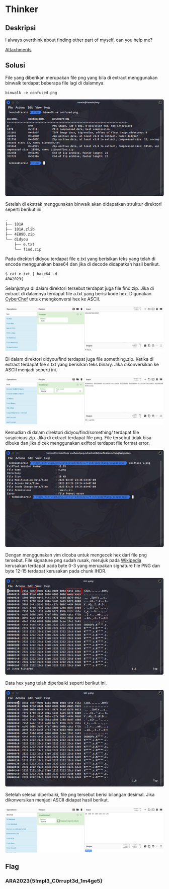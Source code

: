 # Thinker

## Deskripsi
I always overthink about finding other part of myself, can you help me?

[Attachments](./Challenge/confused.png)

## Solusi

File yang diberikan merupakan file png yang bila di extract menggunakan binwalk terdapat beberapa file lagi di dalamnya.

``` shell
binwalk -e confused.png
```

![Binwalk](./thinker1.png)

Setelah di ekstrak menggunakan binwalk akan didapatkan struktur direktori seperti berikut ini.

``` shell
.
├── 181A
├── 181A.zlib
├── 4E89D.zip
└── didyou
    ├── e.txt
    └── find.zip
```

Pada direktori didyou terdapat file e.txt yang berisikan teks yang telah di encode menggunakan base64 dan jika di decode didapatkan hasil berikut.

``` shell
$ cat e.txt | base64 -d
ARA2023{
```

Selanjutnya di dalam direktori tersebut terdapat juga file find.zip. Jika di extract di dalamnya terdapat file a.txt yang berisi kode hex. Digunakan [CyberChef](https://gchq.github.io/CyberChef/) untuk mengkonversi hex ke ASCII.

![Convert hex code](./thinker2.png)

Di dalam direktori didyou/find terdapat juga file something.zip. Ketika di extract terdapat file s.txt yang berisikan teks binary. Jika dikonversikan ke ASCII menjadi seperti ini.

![Convert binary to ASCII](./thinker3.png)

Kemudian di dalam direktori didyou/find/something/ terdapat file suspicious.zip. Jika di extract terdapat file png. File tersebut tidak bisa dibuka dan jika dicek menggunakan exiftool terdapat file format error.

![File format error](./thinker4.png)

Dengan menggunakan vim dicoba untuk mengecek hex dari file png tersebut. File signature png sudah rusak, merujuk pada [Wikipedia](https://en.wikipedia.org/wiki/PNG#File_format) kerusakan terdapat pada byte 0-3 yang merupakan signature file PNG dan byte 12-15 terdapat kerusakan pada chunk IHDR.

![The error part](./thinker5.png)

Data hex yang telah diperbaiki seperti berikut ini.

![Hex after recovered](./thinker6.png)

Setelah selesai diperbaiki, file png tersebut berisi bilangan desimal. Jika dikonversikan menjadi ASCII didapat hasil berikut.

![Convert decimal to ASCII](./thinker7.png)

## Flag
### ARA2023{5!mpl3_C0rrupt3d_1m4ge5}

